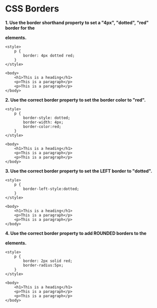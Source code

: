 # **CSS Borders**

**1. Use the border shorthand property to set a "4px", "dotted", "red" border for the <p> elements.**

```
<style>
    p {
        border: 4px dotted red;
    }
</style>

<body>
    <h1>This is a heading</h1>
    <p>This is a paragraph</p>
    <p>This is a paragraph</p>
</body>
```

**2. Use the correct border property to set the border color to "red".**

```
<style>
    p {
        border-style: dotted;
        border-width: 4px;
        border-color:red;
    }
</style>

<body>
    <h1>This is a heading</h1>
    <p>This is a paragraph</p>
    <p>This is a paragraph</p>
</body>
```

**3. Use the correct border property to set the LEFT border to "dotted".**

```
<style>
    p {
        border-left-style:dotted;
    }
</style>

<body>
    <h1>This is a heading</h1>
    <p>This is a paragraph</p>
    <p>This is a paragraph</p>
</body>
```

**4. Use the correct border property to add ROUNDED borders to the <p> elements.**

```
<style>
    p {
        border: 2px solid red;
        border-radius:5px;
    }
</style>

<body>
    <h1>This is a heading</h1>
    <p>This is a paragraph</p>
    <p>This is a paragraph</p>
</body>
```